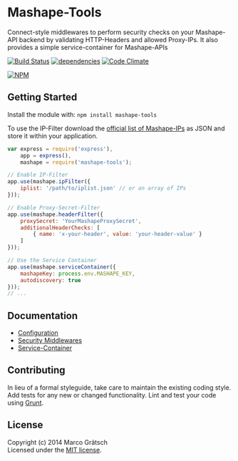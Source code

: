 # Mashape-Tools

Connect-style middlewares to perform security checks on your Mashape-API backend by validating HTTP-Headers and allowed Proxy-IPs. It also provides a simple service-container for Mashape-APIs

[![Build Status](https://secure.travis-ci.org/magdev/node-mashape-tools.png?branch=master)](http://travis-ci.org/magdev/node-mashape-tools)
[![dependencies](https://david-dm.org/magdev/node-mashape-tools.png)](https://david-dm.org/magdev/node-mashape-tools)
[![Code Climate](https://codeclimate.com/github/magdev/node-mashape-tools/badges/gpa.svg)](https://codeclimate.com/github/magdev/node-mashape-tools)

[![NPM](https://nodei.co/npm/mashape-tools.png?downloads=true)](https://nodei.co/npm/mashape-tools/)


## Getting Started

Install the module with: `npm install mashape-tools`

To use the IP-Filter download the [official list of Mashape-IPs](https://www.mashape.com/docs/firewall) as JSON and store it within your application.

```js
var express = require('express'),
    app = express(),
    mashape = require('mashape-tools');

// Enable IP-Filter
app.use(mashape.ipFilter({
    iplist: '/path/to/iplist.json' // or an array of IPs
}));

// Enable Proxy-Secret-Filter
app.use(mashape.headerFilter({
    proxySecret: 'YourMashapeProxySecret',
    additionalHeaderChecks: [
        { name: 'x-your-header', value: 'your-header-value' }
    ]
}));

// Use the Service Container
app.use(mashape.serviceContainer({
    mashapeKey: process.env.MASHAPE_KEY,
    autodiscovery: true
}));
// ...
```


## Documentation

  * [Configuration](docs/configuration.md)
  * [Security Middlewares](docs/security-middlewares.md)
  * [Service-Container](docs/service-container.md)


## Contributing

In lieu of a formal styleguide, take care to maintain the existing coding style. Add tests for any new or changed functionality. Lint and test your code using [Grunt](http://gruntjs.com).


## License

Copyright (c) 2014 Marco Grätsch  
Licensed under the [MIT license](LICENSE.md).
